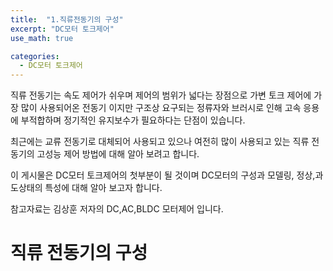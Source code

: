 ```yaml
---
title:  "1.직류전동기의 구성"
excerpt: "DC모터 토크제어"
use_math: true

categories:
  - DC모터 토크제어
---
```


직류 전동기는 속도 제어가 쉬우며 제어의 범위가 넓다는 장점으로 가변 토크 제어에 가장 많이 사용되어온 전동기 이지만 구조상 요구되는 정류자와 브러시로 인해 고속 응용에 부적합하며 정기적인 유지보수가 필요하다는 단점이 있습니다.

최근에는 교류 전동기로 대체되어 사용되고 있으나 여전히 많이 사용되고 있는 직류 전동기의 고성능 제어 방법에 대해 알아 보려고 합니다.

이 게시물은 DC모터 토크제어의 첫부분이 될 것이며 DC모터의 구성과 모델링, 정상,과도상태의 특성에 대해 알아 보고자 합니다.

참고자료는 김상훈 저자의 DC,AC,BLDC 모터제어 입니다.

# 직류 전동기의 구성


